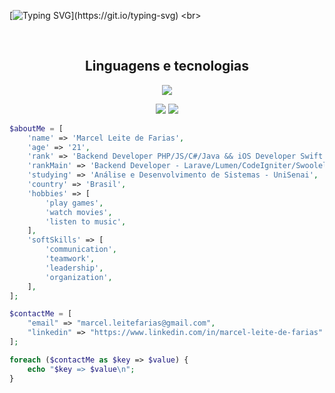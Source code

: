 [![Typing SVG](https://readme-typing-svg.herokuapp.com/?color=F7F7F7FF&size=35&center=true&vCenter=true&width=1000&lines=Hello%2C+my+name+is+Marcel+Leite+de+Farias.;I'm+20+years+old;I'm+Backend+Developer+(PHP%2C+Laravel);Ol%C3%A1%2C+meu+nome+%C3%A9+Marcel+Leite+de+Farias;Tenho+20+anos+de+idade;Sou+Desenvolvedor+Backend+(PHP%2C+Laravel);)](https://git.io/typing-svg)
<br>


<!--
<div align="center">
  <a href="https://github.com/ElMarcelFarias">
  <img height="160em" src="https://github-readme-stats.vercel.app/api?username=ElMarcelFarias&show_icons=true&theme=dark&include_all_commits=true&count_private=false"/>
  <img height="160em" src="https://github-readme-stats.vercel.app/api/top-langs/?username=ElMarcelFarias&layout=compact&langs_count=10&hide=Jupyter%20Notebook&theme=dark"/>
</div>
-->

  

<br>

  <h2 align="center">Linguagens e tecnologias</h2>
   <p align="center">
  <a href="https://skillicons.dev">
    <img src="https://skillicons.dev/icons?i=html,css,js,jquery,vue,php,laravel,java,swift,mysql,docker,git styledcomponents,git&theme=light" />
  </a>
</p>


  
  
<div style="display: inline_block" align="center">
  <!--<a href="https://instagram.com/farias.marcell" target="_blank"><img src="https://img.shields.io/badge/-Instagram-%23E4405F?style=for-the-badge&logo=instagram&logoColor=white" target="_blank"></a>--> 
  <a href = "mailto:marcel.leitefarias@gmail.com"><img src="https://img.shields.io/badge/-Gmail-%23333?style=for-the-badge&logo=gmail&logoColor=white" target="_blank"></a>
  <a href="https://www.linkedin.com/in/marcel-leite-de-farias-38b62b220/" target="_blank"><img src="https://img.shields.io/badge/-LinkedIn-%230077B5?style=for-the-badge&logo=linkedin&logoColor=white" target="_blank"></a>
</div>

 
<!--![Snake animation](https://github.com/ElMarcelFarias/ElMarcelFarias/blob/output/github-contribution-grid-snake.svg)
-->  
```PHP
$aboutMe = [
    'name' => 'Marcel Leite de Farias',
    'age' => '21',
    'rank' => 'Backend Developer PHP/JS/C#/Java && iOS Developer Swift',
    'rankMain' => 'Backend Developer - Larave/Lumen/CodeIgniter/Swoolel',
    'studying' => 'Análise e Desenvolvimento de Sistemas - UniSenai',
    'country' => 'Brasil',
    'hobbies' => [
        'play games',
        'watch movies',
        'listen to music',
    ],
    'softSkills' => [
        'communication',
        'teamwork',
        'leadership',
        'organization',
    ],
];

$contactMe = [
    "email" => "marcel.leitefarias@gmail.com",
    "linkedin" => "https://www.linkedin.com/in/marcel-leite-de-farias"
];

foreach ($contactMe as $key => $value) {
    echo "$key => $value\n";
}
```
